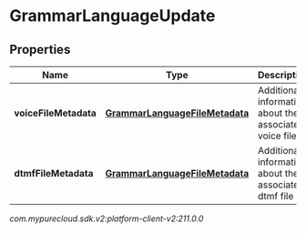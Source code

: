 # GrammarLanguageUpdate


## Properties

| Name | Type | Description | Notes |
| ------------ | ------------- | ------------- | ------------- |
| **voiceFileMetadata** | [**GrammarLanguageFileMetadata**](GrammarLanguageFileMetadata) | Additional information about the associated voice file |  [optional] |
| **dtmfFileMetadata** | [**GrammarLanguageFileMetadata**](GrammarLanguageFileMetadata) | Additional information about the associated dtmf file |  [optional] |




_com.mypurecloud.sdk.v2:platform-client-v2:211.0.0_
